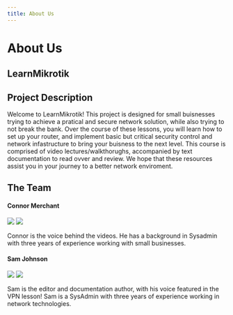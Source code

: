 ```yaml
---
title: About Us
---
```


# About Us

## LearnMikrotik

## Project Description

Welcome to LearnMikrotik! This project is designed for small buisnesses trying to achieve a pratical and secure network solution, while also trying to not break the bank. Over the course of these lessons, you will learn how to set up your router, and implement basic but critical security control and network infastructure to bring your buisness to the next level. This course is comprised of video lectures/walkthorughs, accompanied by text documentation to read ovver and review. We hope that these resources assist you in your journey to a better network enviroment.

## The Team

#### Connor Merchant

![](.gitbook/assets/connor\_work.jpg) ![](<.gitbook/assets/connor\_desk (1) (1).jpg>)

Connor is the voice behind the videos. He has a background in Sysadmin with three years of experience working with small businesses.

#### Sam Johnson

![](.gitbook/assets/sam\_work.jpg) ![](<.gitbook/assets/sam\_desk (1).jpg>)

Sam is the editor and documentation author, with his voice featured in the VPN lesson! Sam is a SysAdmin with three years of experience working in network technologies.

